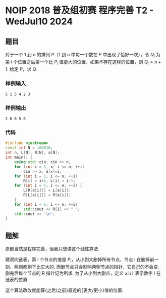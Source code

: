 # NOIP 2018 普及组初赛 程序完善 T2 - WedJul10 2024
## 题目
对于一个 $1$ 到 $n$ 的排列 $P$（$1$ 到 $n$ 中每一个数在 $P$ 中出现了恰好一次），令 $Q_i$ 为第 i 个位置之后第一个比 $P_i$ 值更大的位置，如果不存在这样的位置，则 $Q_i=n+1$. 给定 $P$，求 $Q$.
### 样例输入
```
5 1 5 4 2 3
```
### 样例输出
```
2 6 6 5 6
```
### 代码
```cpp
#include <iostream>
const int N = 100010;
int n, L[N], R[N], a[N];
int main() {
    using std::cin; cin >> n;
    for (int i = 1, x; i <= n; ++i)
        cin >> x, a[x]=i;
    for (int i = 1; i <= n; ++i)
        R[i] = i+1, L[i] = i-1;
    for (int i = 1; i <= n; ++i) {
        L[R[a[i]]] = L[a[i]];
        R[L[a[i]]] = R[a[i]];
    }
    for (int i = 1; i <= n; ++i)
    	std::cout << R[i] << " ";
    std::cout << '\n';
}
```
## 题解
原题当然是程序完善，但我只想讲这个线性算法.

建双向链表，第 i 个节点的值是 $P_i$，从小到大删掉所有节点，节点 i 在删掉前一刻，两侧都剩下比它大的. 而删节点只会影响两侧节点的指针，它自己的不会变. 删完后每个节点的 R 指针记为所求. 为了从小到大删点，定义 `a[i]` 表示数字 i 在链表的位置.

这个算法改改就能算{之后/之前}最近的{更大/更小}值的位置.
